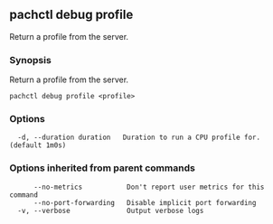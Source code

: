 ## pachctl debug profile

Return a profile from the server.

### Synopsis


Return a profile from the server.

```
pachctl debug profile <profile>
```

### Options

```
  -d, --duration duration   Duration to run a CPU profile for. (default 1m0s)
```

### Options inherited from parent commands

```
      --no-metrics           Don't report user metrics for this command
      --no-port-forwarding   Disable implicit port forwarding
  -v, --verbose              Output verbose logs
```

